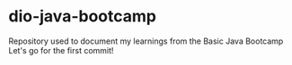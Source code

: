 # dio-java-bootcamp
Repository used to document my learnings from the Basic Java Bootcamp
Let's go for the first commit!